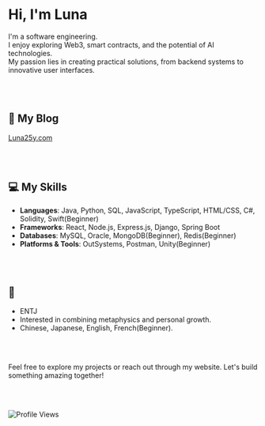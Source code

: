 # Hi, I'm Luna

I'm a software engineering. <br>
I enjoy exploring Web3, smart contracts, and the potential of AI technologies. <br>
My passion lies in creating practical solutions, from backend systems to innovative user interfaces.<br>

<br><br>

## 📄 My Blog
[Luna25y.com](https://luna25y.com)

<br><br>

## 💻 My Skills
- **Languages**: Java, Python, SQL, JavaScript, TypeScript, HTML/CSS, C#, Solidity, Swift(Beginner)
- **Frameworks**: React, Node.js, Express.js, Django, Spring Boot
- **Databases**: MySQL, Oracle, MongoDB(Beginner), Redis(Beginner)
- **Platforms & Tools**: OutSystems, Postman, Unity(Beginner)

<br><br>

## 🌟
- ENTJ 
- Interested in combining metaphysics and personal growth.
- Chinese, Japanese, English, French(Beginner).

<br><br>


Feel free to explore my projects or reach out through my website. Let's build something amazing together!

<br><br>

![Profile Views](https://komarev.com/ghpvc/?username=luna25y&color=#fcefee)
